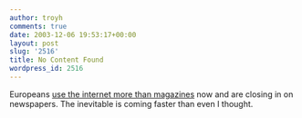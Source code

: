 ```yaml
---
author: troyh
comments: true
date: 2003-12-06 19:53:17+00:00
layout: post
slug: '2516'
title: No Content Found
wordpress_id: 2516
---
```


Europeans [use the internet more than magazines](http://www.netimperative.com/cmn/viewdoc.jsp?cat=all&docid=BEP1_News_0000059967) now and are closing in on newspapers. The inevitable is coming faster than even I thought.
